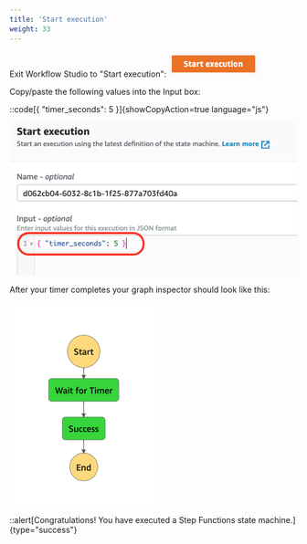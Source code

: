 ```yaml
---
title: 'Start execution'
weight: 33
---
```


Exit Workflow Studio to "Start execution":
![Module 1 Start Execution button](/static/img/module-1/start-execution-btn.png)

Copy/paste the following values into the Input box:

::code[{ "timer_seconds": 5 }]{showCopyAction=true language="js"}

![Module 1 Start Execution](/static/img/module-1/start-execution.png)

After your timer completes your graph inspector should look like this:

![Module 1 Result](/static/img/module-1/results.png)

::alert[Congratulations! You have executed a Step Functions state machine.]{type="success"}
